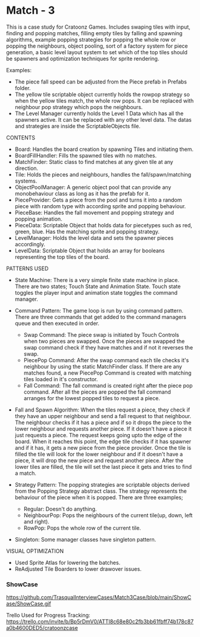 # Match - 3

This is a case study for Cratoonz Games. Includes swaping tiles with input, finding and popping matches, filling empty tiles by falling and spawning algorithms, example popping strategies for popping the whole row or popping the neighbours, object pooling, sort of a factory system for piece generation, a basic level layout system to set which of the top tiles should be spawners and optimization techniques for sprite rendering.

Examples:
- The piece fall speed can be adjusted from the Piece prefab in Prefabs folder.
- The yellow tile scriptable object currently holds the rowpop strategy so when the yellow tiles match, the whole row pops. It can be replaced with neighbour pop strategy which pops the neighbours.
- The Level Manager currently holds the Level 1 Data which has all the spawners active. It can be replaced with any other level data.
The datas and strategies are inside the ScriptableObjects file.

CONTENTS

- Board: Handles the board creation by spawning Tiles and initiating them. 
- BoardFillHandler: Fills the spawned tiles with no matches. 
- MatchFinder: Static class to find matches at any given tile at any direction. 
- Tile: Holds the pieces and neighbours, handles the fall/spawn/matching systems. 
- ObjectPoolManager: A generic object pool that can provide any monobehaviour class as long as it has the prefab for it. 
- PieceProvider: Gets a piece from the pool and turns it into a random piece with random type with according sprite and popping behaviour. 
- PieceBase: Handles the fall movement and popping strategy and popping animation. 
- PieceData: Scriptable Object that holds data for piecetypes such as red, green, blue. Has the matching sprite and popping strategy. 
- LevelManager: Holds the level data and sets the spawner pieces accordingly. 
- LevelData: Scriptable Object that holds an array for booleans representing the top tiles of the board. 


PATTERNS USED

- State Machine:
There is a very simple finite state machine in place. There are two states; Touch State and Animation State. Touch state toggles the player input and animation state toggles the command manager.

- Command Pattern:
The game loop is run by using command pattern. There are three commands that get added to the command managers queue and then executed in order.
   * Swap Command: The piece swap is initiated by Touch Controls when two pieces are swapped. Once the pieces are swapped the swap command check if they have matches and if not it reverses the swap.
   * PiecePop Command: After the swap command each tile checks it's neighbour by using the static MatchFinder class. If there are any matches found,  a new                   PiecePop Command is created with matching tiles loaded in it's constructor.
   * Fall Command: The fall command is created right after the piece pop command. After all the pieces are popped the fall command arranges for the lowest popped tiles to     request a piece.
   
- Fall and Spawn Algorithm:
When the tiles request a piece, they check if they have an upper neighbour and send a fall request to that neighbour. The neighbour checks if it has a piece and if so it drops the piece to the lower neighbour and requests another piece. If it doesn't have a piece it just requests a piece. The request keeps going upto the edge of the board. When it reaches this point, the edge tile checks if it has spawner and if it has, it gets a new piece from the piece provider. Once the tile is filled the tile will look for the lower neighbour and if it doesn't have a piece, it will drop the new piece and request another piece. After the lower tiles are filled, the tile will set the last piece it gets and tries to find a match.

- Strategy Pattern:
The popping strategies are scriptable objects derived from the Popping Strategy abstract class. The strategy represents the behaviour of the piece when it is popped. There are three examples;
  * Regular: Doesn't do anything.
  * NeighbourPop: Pops the neighbours of the current tile(up, down, left and right).
  * RowPop: Pops the whole row of the current tile.

- Singleton:
Some manager classes have singleton pattern.


VISUAL OPTIMIZATION

- Used Sprite Atlas for lowering the batches.
- ReAdjusted Tile Boarders to lower drawover issues.

### **ShowCase**
https://github.com/TrasqualInterviewCases/Match3Case/blob/main/ShowCase/ShowCase.gif


Trello Used for Progress Tracking:
https://trello.com/invite/b/Bp5rDmV0/ATTI8c68e80c2fb3bb61fbff74b178c87a0b4600DED5/cratoonzcase
